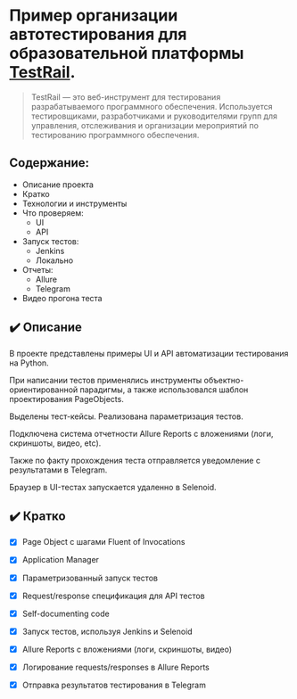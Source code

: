 
# Пример организации автотестирования для образовательной платформы <a href="https://www.gurock.com/" target="_blank">TestRail</a>.
> TestRail — это веб-инструмент для тестирования разрабатываемого программного обеспечения. Используется тестировщиками, разработчиками и руководителями групп для управления, отслеживания и организации мероприятий по тестированию программного обеспечения.
<div>


## Содержание:

- Описание проекта
- Кратко
- Технологии и инструменты
- Что проверяем:
    - UI
    - API
- Запуск тестов:
    - Jenkins
    - Локально
- Отчеты:
    - Allure
    - Telegram       
- Видео прогона теста

## :heavy_check_mark: Описание

В проекте представлены примеры UI и API автоматизации тестирования на Python.

При написании тестов применялись инструменты объектно-ориентированной парадигмы, а также использовался шаблон проектирования PageObjects.

Выделены тест-кейсы. Реализована параметризация тестов.

Подключена система отчетности Allure Reports с вложениями (логи, скриншоты, видео, etc). 

Также по факту прохождения теста отправляется уведомление с результатами в Telegram.

Браузер в UI-тестах запускается удаленно в Selenoid.
    
## :heavy_check_mark: Кратко

- [x] Page Object с шагами Fluent of Invocations
- [x] Application Manager
- [x] Параметризованный запуск тестов
- [x] Request/response спецификация для API тестов
- [x] Self-documenting code
- [x] Запуск тестов, используя Jenkins и Selenoid
- [x] Allure Reports с вложениями (логи, скриншоты, видео)
- [x] Логирование requests/responses в Allure Reports
- [x] Отправка результатов тестирования в Telegram










